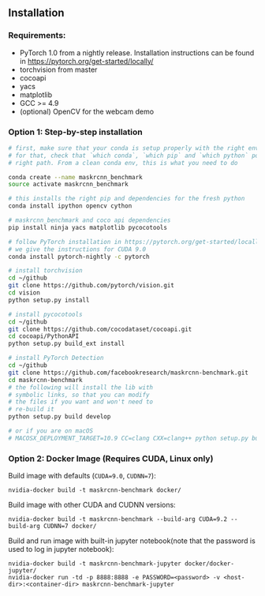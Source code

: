 ## Installation

### Requirements:
- PyTorch 1.0 from a nightly release. Installation instructions can be found in https://pytorch.org/get-started/locally/
- torchvision from master
- cocoapi
- yacs
- matplotlib
- GCC >= 4.9
- (optional) OpenCV for the webcam demo


### Option 1: Step-by-step installation

```bash
# first, make sure that your conda is setup properly with the right environment
# for that, check that `which conda`, `which pip` and `which python` points to the
# right path. From a clean conda env, this is what you need to do

conda create --name maskrcnn_benchmark
source activate maskrcnn_benchmark

# this installs the right pip and dependencies for the fresh python
conda install ipython opencv cython

# maskrcnn_benchmark and coco api dependencies
pip install ninja yacs matplotlib pycocotools

# follow PyTorch installation in https://pytorch.org/get-started/locally/
# we give the instructions for CUDA 9.0
conda install pytorch-nightly -c pytorch

# install torchvision
cd ~/github
git clone https://github.com/pytorch/vision.git
cd vision
python setup.py install

# install pycocotools
cd ~/github
git clone https://github.com/cocodataset/cocoapi.git
cd cocoapi/PythonAPI
python setup.py build_ext install

# install PyTorch Detection
cd ~/github
git clone https://github.com/facebookresearch/maskrcnn-benchmark.git
cd maskrcnn-benchmark
# the following will install the lib with
# symbolic links, so that you can modify
# the files if you want and won't need to
# re-build it
python setup.py build develop

# or if you are on macOS
# MACOSX_DEPLOYMENT_TARGET=10.9 CC=clang CXX=clang++ python setup.py build develop
```

### Option 2: Docker Image (Requires CUDA, Linux only)

Build image with defaults (`CUDA=9.0`, `CUDNN=7`):

    nvidia-docker build -t maskrcnn-benchmark docker/

Build image with other CUDA and CUDNN versions:

    nvidia-docker build -t maskrcnn-benchmark --build-arg CUDA=9.2 --build-arg CUDNN=7 docker/

Build and run image with built-in jupyter notebook(note that the password is used to log in jupyter notebook):

    nvidia-docker build -t maskrcnn-benchmark-jupyter docker/docker-jupyter/
    nvidia-docker run -td -p 8888:8888 -e PASSWORD=<password> -v <host-dir>:<container-dir> maskrcnn-benchmark-jupyter
